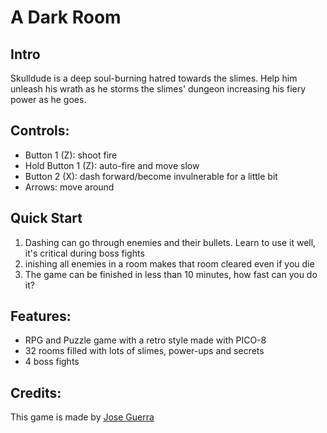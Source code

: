 A Dark Room
===========

## Intro
Skulldude is a deep soul-burning hatred towards the slimes. Help him unleash his wrath as he storms the slimes' dungeon increasing his fiery power as he goes.

## Controls:
* Button 1 (Z): shoot fire
* Hold Button 1 (Z): auto-fire and move slow
* Button 2 (X): dash forward/become invulnerable for a little bit
* Arrows: move around

## Quick Start
1. Dashing can go through enemies and their bullets. Learn to use it well, it's critical during boss fights
2. inishing all enemies in a room makes that room cleared even if you die
3. The game can be finished in less than 10 minutes, how fast can you do it?

## Features:
* RPG and Puzzle game with a retro style made with PICO-8
* 32 rooms filled with lots of slimes, power-ups and secrets
* 4 boss fights

## Credits:
This game is made by [Jose Guerra](https://twitter.com/guerragames)